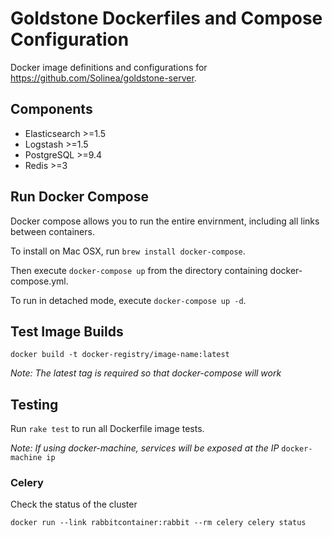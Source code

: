 Goldstone Dockerfiles and Compose Configuration
===============================================

Docker image definitions and configurations for https://github.com/Solinea/goldstone-server.

## Components

* Elasticsearch >=1.5
* Logstash >=1.5
* PostgreSQL >=9.4
* Redis >=3

## Run Docker Compose
Docker compose allows you to run the entire envirnment, including all links between containers.

To install on Mac OSX, run `brew install docker-compose`.

Then execute `docker-compose up` from the directory containing docker-compose.yml.
  
To run in detached mode, execute `docker-compose up -d`.

## Test Image Builds
`docker build -t docker-registry/image-name:latest`

*Note: The latest tag is required so that docker-compose will work*

## Testing
Run `rake test` to run all Dockerfile image tests.

*Note: If using docker-machine, services will be exposed at the IP* `docker-machine ip`

### Celery
Check the status of the cluster

`docker run --link rabbitcontainer:rabbit --rm celery celery status`